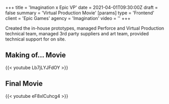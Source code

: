 +++
title = 'Imagination x Epic VP'
date = 2021-04-01T09:30:00Z
draft = false
summary = 'Virtual Production Movie'
[params]
  type = 'Frontend'
  client = 'Epic Games'
  agency = 'Imagination'
  video = ''
+++

Created the in-house prototypes, managed Perforce and Virtual Production technical team,
managed 3rd party suppliers and art team, provided technical support for on site.

## Making of... Movie

{{< youtube Lb7jLYJFdOY >}}

## Final Movie

{{< youtube eF8xlCuhcg4 >}}

